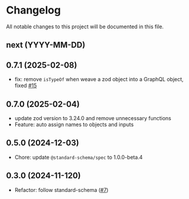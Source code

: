 # Changelog

All notable changes to this project will be documented in this file.

## next (YYYY-MM-DD)

## 0.7.1 (2025-02-08)

* fix: remove `isTypeOf` when weave a zod object into a GraphQL object, fixed [#15](https://github.com/modevol-com/gqloom/issues/15)

## 0.7.0 (2025-02-04)

* update zod version to 3.24.0 and remove unnecessary functions
* Feature: auto assign names to objects and inputs

## 0.5.0 (2024-12-03)

* Chore: update `@standard-schema/spec` to 1.0.0-beta.4

## 0.3.0 (2024-11-120)

* Refactor: follow standard-schema ([#7](https://github.com/modevol-com/gqloom/pull/7))
